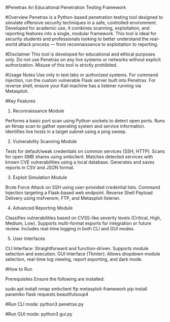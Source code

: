 #Penetrax
An Educational Penetration Testing Framework

#Overview
Penetrax is a Python-based penetration testing tool designed to simulate offensive security techniques in a safe, controlled environment. Developed for academic use, it combines scanning, exploitation, and reporting features into a single, modular framework.
This tool is ideal for security students and professionals looking to better understand the real-world attack process — from reconnaissance to exploitation to reporting.

#Disclaimer
This tool is developed for educational and ethical purposes only.
Do not use Penetrax on any live systems or networks without explicit authorization. Misuse of this tool is strictly prohibited.

#Usage Notes
Use only in test labs or authorized systems.
For command injection, run the custom vulnerable Flask server built into Penetrax.
For reverse shell, ensure your Kali machine has a listener running via Metasploit.

#Key Features
1. Reconnaissance Module

Performs a basic port scan using Python sockets to detect open ports.
Runs an Nmap scan to gather operating system and service information.
Identifies live hosts in a target subnet using a ping sweep.

2. Vulnerability Scanning Module

Tests for default/weak credentials on common services (SSH, HTTP).
Scans for open SMB shares using smbclient.
Matches detected services with known CVE vulnerabilities using a local database.
Generates and saves reports in CSV and JSON format.

3. Exploit Simulation Module

Brute Force Attack on SSH using user-provided credential lists.
Command Injection targeting a Flask-based web endpoint.
Reverse Shell Payload Delivery using msfvenom, FTP, and Metasploit listener.

4. Advanced Reporting Module

Classifies vulnerabilities based on CVSS-like severity levels (Critical, High, Medium, Low).
Supports multi-format exports for integration or future review.
Includes real-time logging in both CLI and GUI modes.

5. User Interfaces

CLI Interface: Straightforward and function-driven. Supports module selection and execution.
GUI Interface (Tkinter): Allows dropdown module selection, real-time log viewing, report exporting, and dark mode.

#How to Run

Prerequisites
Ensure the following are installed:

sudo apt install nmap smbclient ftp metasploit-framework
pip install paramiko flask requests beautifulsoup4

#Run CLI mode:
python3 penetrax.py

#Run GUI mode:
python3 gui.py







